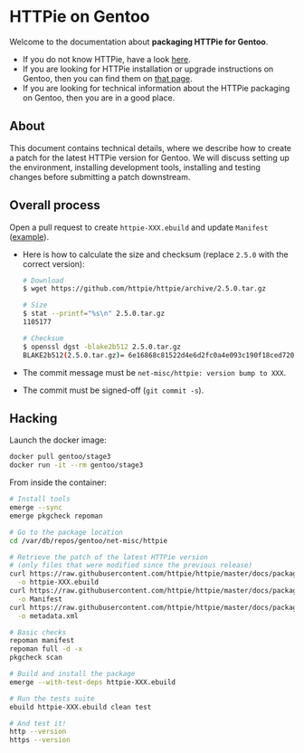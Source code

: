 # HTTPie on Gentoo

Welcome to the documentation about **packaging HTTPie for Gentoo**.

- If you do not know HTTPie, have a look [here](https://httpie.io/cli).
- If you are looking for HTTPie installation or upgrade instructions on Gentoo, then you can find them on [that page](https://httpie.io/docs#gentoo).
- If you are looking for technical information about the HTTPie packaging on Gentoo, then you are in a good place.

## About

This document contains technical details, where we describe how to create a patch for the latest HTTPie version for Gentoo.
We will discuss setting up the environment, installing development tools, installing and testing changes before submitting a patch downstream.

## Overall process

Open a pull request to create `httpie-XXX.ebuild` and update `Manifest` ([example](https://github.com/gentoo/gentoo/pull/22576)).

- Here is how to calculate the size and checksum (replace `2.5.0` with the correct version):

  ```bash
  # Download
  $ wget https://github.com/httpie/httpie/archive/2.5.0.tar.gz

  # Size
  $ stat --printf="%s\n" 2.5.0.tar.gz
  1105177

  # Checksum
  $ openssl dgst -blake2b512 2.5.0.tar.gz
  BLAKE2b512(2.5.0.tar.gz)= 6e16868c81522d4e6d2fc0a4e093c190f18ced720b35217930865ae3f8e168193cc33dfecc13c5d310f52647d6e79d17b247f56e56e8586d633a2d9502be66a7
  ```

- The commit message must be `net-misc/httpie: version bump to XXX`.
- The commit must be signed-off (`git commit -s`).

## Hacking

Launch the docker image:

```bash
docker pull gentoo/stage3
docker run -it --rm gentoo/stage3
```

From inside the container:

```bash
# Install tools
emerge --sync
emerge pkgcheck repoman

# Go to the package location
cd /var/db/repos/gentoo/net-misc/httpie

# Retrieve the patch of the latest HTTPie version
# (only files that were modified since the previous release)
curl https://raw.githubusercontent.com/httpie/httpie/master/docs/packaging/linux-gentoo/httpie-XXX.ebuild \
  -o httpie-XXX.ebuild
curl https://raw.githubusercontent.com/httpie/httpie/master/docs/packaging/linux-gentoo/Manifest \
  -o Manifest
curl https://raw.githubusercontent.com/httpie/httpie/master/docs/packaging/linux-gentoo/metadata.xml \
  -o metadata.xml

# Basic checks
repoman manifest
repoman full -d -x
pkgcheck scan

# Build and install the package
emerge --with-test-deps httpie-XXX.ebuild

# Run the tests suite
ebuild httpie-XXX.ebuild clean test

# And test it!
http --version
https --version
```

